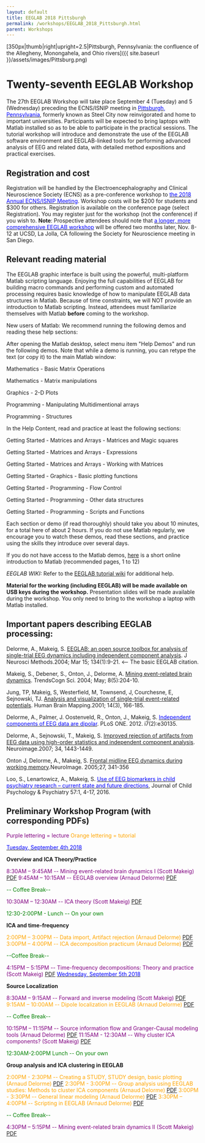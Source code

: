 ```yaml
---
layout: default
title: EEGLAB 2018 Pittsburgh
permalink: /workshops/EEGLAB_2018_Pittsburgh.html
parent: Workshops
---
```


[350px\|thumb\|right\|upright=2.5\|Pittsburgh, Pennsylvania: the
confluence of the Allegheny, Monongahela, and Ohio
rivers]({{ site.baseurl }}/assets/images/Pittsburg.png)

Twenty-seventh EEGLAB Workshop
==============================

The 27th EEGLAB Workshop will take place September 4 (Tuesday) and 5
(Wednesday) preceding the ECNS/ISNIP meeting in
[<font color=blue>Pittsburgh,
Pennsylvania</font>](https://en.wikipedia.org/wiki/Pittsburgh), formerly
known as Steel City now reinvigorated and home to important
universities. Participants will be expected to bring laptops with Matlab
installed so as to be able to participate in the practical sessions. The
tutorial workshop will introduce and demonstrate the use of the EEGLAB
software environment and EEGLAB-linked tools for performing advanced
analysis of EEG and related data, with detailed method expositions and
practical exercises.

Registration and cost
---------------------

Registration will be handled by the Electroencephalography and Clinical
Neuroscience Society (ECNS) as a pre-conference workshop to
[<font color=blue>the 2018 Annual ECNS/ISNIP
Meeting</font>](https://ecnsconference.com). Workshop costs will be $200
for students and $300 for others. Registration is available on the
conference page (select Registration). You may register just for the
workshop (not the conference) if you wish to.
**Note**: Prospective attendees should note that [<font color=blue>a
longer, more comprehensive EEGLAB
workshop</font>](https://sccn.ucsd.edu/wiki/EEGLAB_2018_at_UCSD) will be
offered two months later, Nov. 8-12 at UCSD, La Jolla, CA following the
Society for Neuroscience meeting in San Diego.

Relevant reading material
-------------------------

The EEGLAB graphic interface is built using the powerful, multi-platform
Matlab scripting language. Enjoying the full capabilities of EEGLAB for
building macro commands and performing custom and automated processing
requires basic knowledge of how to manipulate EEGLAB data structures in
Matlab. Because of time constraints, we will NOT provide an introduction
to Matlab scripting. Instead, attendees must familiarize themselves with
Matlab <b>before</b> coming to the workshop.

New users of Matlab: We recommend running the following demos and
reading these help sections:

After opening the Matlab desktop, select menu item "Help Demos" and run
the following demos. Note that while a demo is running, you can retype
the text (or copy it) to the main Matlab window:



Mathematics - Basic Matrix Operations

Mathematics - Matrix manipulations

Graphics - 2-D Plots

Programming - Manipulating Multidimentional arrays

Programming - Structures

In the Help Content, read and practice at least the following sections:



Getting Started - Matrices and Arrays - Matrices and Magic squares

Getting Started - Matrices and Arrays - Expressions

Getting Started - Matrices and Arrays - Working with Matrices

Getting Started - Graphics - Basic plotting functions

Getting Started - Programming - Flow Control

Getting Started - Programming - Other data structures

Getting Started - Programming - Scripts and Functions

Each section or demo (if read thoroughly) should take you about 10
minutes, for a total here of about 2 hours. If you do not use Matlab
regularly, we encourage you to watch these demos, read these sections,
and practice using the skills they introduce over several days.

If you do not have access to the Matlab demos,
[here](http://sccn.ucsd.edu/eeglab/matlaboverview.html) is a short
online introduction to Matlab (recommended pages, 1 to 12)

*EEGLAB WIKI:* Refer to the [EEGLAB tutorial wiki](/EEGLAB "wikilink")
for additional help.

<b>Material for the working (including EEGLAB) will be made available on
USB keys during the workshop.</b> Presentation slides will be made
available during the workshop. You only need to bring to the workshop a
laptop with Matlab installed.

Important papers describing EEGLAB processing:
----------------------------------------------

Delorme, A., Makeig, S. [EEGLAB: an open source toolbox for analysis of
single-trial EEG dynamics including independent component
analysis](https://sccn.ucsd.edu/githubwiki/files/Eeglab_published.pdf). J Neurosci Methods.2004; Mar 15; 134(1):9-21. \<-- The basic EEGLAB citation.

Makeig, S., Debener, S., Onton, J., Delorme, A. [Mining event-related
brain dynamics](https://sccn.ucsd.edu/githubwiki/files/Ticsreview_published.pdf). TrendsCogn Sci. 2004; May; 8(5):204-10.

Jung, TP, Makeig, S, Westerfield, M, Townsend, J, Courchesne, E,
Sejnowski, TJ. [Analysis and visualization of single-trial event-related
potentials](https://sccn.ucsd.edu/githubwiki/files/Jung_hbm01.pdf). Human Brain Mapping.2001; 14(3), 166-185.

Delorme, A., Palmer, J. Oostenveld, R., Onton, J., Makeig, S.
[<font color=blue>Independent components of EEG data are
dipolar</font>](http://www.plosone.org/article/info%3Adoi%2F10.1371%2Fjournal.pone.0030135).
PLoS ONE. 2012. i7(2):e30135.

Delorme, A., Sejnowski, T., Makeig, S. [Improved rejection of artifacts
from EEG data using high-order statistics and independent component
analysis](https://sccn.ucsd.edu/githubwiki/files/Neuroimage2007_reformated.pdf). Neuroimage.2007; 34, 1443-1449.

Onton J, Delorme, A., Makeig, S. [Frontal midline EEG dynamics during
working memory](https://sccn.ucsd.edu/githubwiki/files/Onton_fmtheta_published.pdf).NeuroImage. 2005;27, 341-356

Loo, S., Lenartowicz, A., Makeig, S. [<font color=blue>Use of EEG
biomarkers in child psychiatry research – current state and future
directions</font>](https://www.ncbi.nlm.nih.gov/pmc/articles/PMC4689673),
Journal of Child Psychology & Psychiatry 57:1, 4-17, 2016.

Preliminary Workshop Program (with corresponding PDFs)
------------------------------------------------------

<font color=purple>Purple lettering = lecture</font>
<font color=orange>Orange lettering = tutorial</font>

<u><font color=blue>Tuesday, September 4th 2018</font></u>


**Overview and ICA Theory/Practice**


<font color = purple>8:30AM – 9:45AM -- Mining event-related brain
dynamics I (Scott Makeig)</font>
[PDF](https://sccn.ucsd.edu/githubwiki/files/Makeig_mining1_pittsburgh2018.pdf‎)
<font color = purple>9:45AM – 10:15AM -- EEGLAB overview (Arnaud
Delorme)</font>
[PDF](https://sccn.ucsd.edu/githubwiki/files/Delorme_eeglab_overview_pittsburgh2018.pdf‎)

<font color = green>-- Coffee Break--</font>

<font color = purple>10:30AM – 12:30AM -- ICA theory (Scott
Makeig)</font> [PDF](https://sccn.ucsd.edu/githubwiki/files/Makeig_ica_pittsburgh2018.pdf‎)
<!-- -->


<font color = green>12:30-2:00PM - Lunch -- On your own</font>

<!-- -->


**ICA and time-frequency**


<font color = orange>2:00PM – 3:00PM -- Data import, Artifact rejection
(Arnaud Delorme)</font>
[PDF](https://sccn.ucsd.edu/githubwiki/files/Delorme_eeglab_preprocesssing_pittsburgh2018.pdf‎)
<font color = orange>3:00PM – 4:00PM -- ICA decomposition practicum
(Arnaud Delorme)</font>
[PDF](https://sccn.ucsd.edu/githubwiki/files/Delorme_eeglab_icapracticum_pittsburgh2018.pdf‎)

<font color = green>--Coffee Break--</font>

<font color = purple>4:15PM – 5:15PM -- Time-frequency decompositions:
Theory and practice (Scott Makeig)</font>
[PDF](https://sccn.ucsd.edu/githubwiki/files/Makeig_eeglab_timefreq_pittsburgh2018.pdf‎)
<u><font color=blue>Wednesday, September 5th 2018</font></u>


**Source Localization**


<font color = purple>8:30AM – 9:15AM -- Forward and inverse modeling
(Scott Makeig)</font>
[PDF](https://sccn.ucsd.edu/githubwiki/files/Makeig_pittsburgh18_forwardinverse.pdf)
<font color = orange>9:15AM – 10:00AM -- Dipole localization in EEGLAB
(Arnaud Delorme)</font>
[PDF](https://sccn.ucsd.edu/githubwiki/files/Delorme_eeglab_dipfit2_pittsburgh2018.pdf‎)
<!-- -->



<font color = green>-- Coffee Break--</font>

<!-- -->



<font color=purple>10:15PM – 11:15PM -- Source information flow and
Granger-Causal modeling tools (Arnaud Delorme)</font>
[PDF](https://sccn.ucsd.edu/githubwiki/files/Delorme_eeglab_causal_model_pittsburgh2018.pdf‎)
<font color = purple>11:15AM - 12:30AM -- Why cluster ICA components?
(Scott Makeig)</font>
[PDF](https://sccn.ucsd.edu/githubwiki/files/Makeig_pittsburgh18_clustering.pdf)
<!-- -->


<font color = green>12:30AM-2:00PM Lunch -- On your own</font>

<!-- -->


**Group analysis and ICA clustering in EEGLAB**


<font color = orange>2:00PM - 2:30PM -- Creating a STUDY, STUDY design,
basic plotting (Arnaud Delorme)</font>
[PDF](https://sccn.ucsd.edu/githubwiki/files/Delorme_pittsburgh18_study.pdf)
<font color = orange>2:30PM - 3:00PM -- Group analysis using EEGLAB
studies: Methods to cluster ICA components (Arnaud Delorme)</font>
[PDF](https://sccn.ucsd.edu/githubwiki/files/Delorme_pittsburgh18_clustering.pdf)
<font color = orange>3:00PM - 3:30PM -- General linear modeling (Arnaud
Delorme)</font> [PDF](https://sccn.ucsd.edu/githubwiki/files/Delorme_pittsburgh18_glm.pdf)
<font color = orange>3:30PM – 4:00PM -- Scripting in EEGLAB (Arnaud
Delorme)</font> [PDF](https://sccn.ucsd.edu/githubwiki/files/Delorme_pittsburgh18_script.pdf)
<!-- -->



<font color = green>-- Coffee Break--</font>

<!-- -->



<font color = purple>4:30PM – 5:15PM -- Mining event-related brain
dynamics II (Scott Makeig)</font>
[PDF](https://sccn.ucsd.edu/githubwiki/files/Makeig_pittsburgh18_mining_ii.pdf_‎)